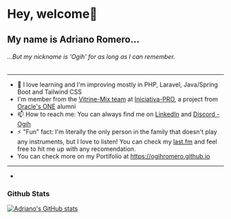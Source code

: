 # Hey, welcome👋

## My name is Adriano Romero...
###### ...But my nickname is 'Ogih' for as long as I can remember.

---
- 🌱 I love learning and I'm improving mostly in PHP, Laravel, Java/Spring Boot and Tailwind CSS
- I'm member from the [Vitrine-Mix team](https://github.com/Iniciativa-PRO/vitrine-mix) at [Iniciativa-PRO](https://github.com/Iniciativa-PRO/), a project from [Oracle's ONE](https://www.oracle.com/br/education/oracle-next-education/) alumni
- 📫 How to reach me: You can always find me on [LinkedIn](https://www.linkedin.com/in/adriano-romero/) and [Discord - Ogih](https://discord.com/users/93043365750251520)
- ⚡ "Fun" fact: I'm literally the only person in the family that doesn't play any instruments, but I love to listen! You can check my [last.fm](https://www.last.fm/user/Ogih) and feel free to hit me up with any recomendation.
- You can check more on my Portifolio at https://ogihromero.github.io
---

- 
### Github Stats

[![Adriano's GitHub stats](https://github-readme-stats.vercel.app/api?username=ogihromero)](https://github.com/anuraghazra/github-readme-stats)


